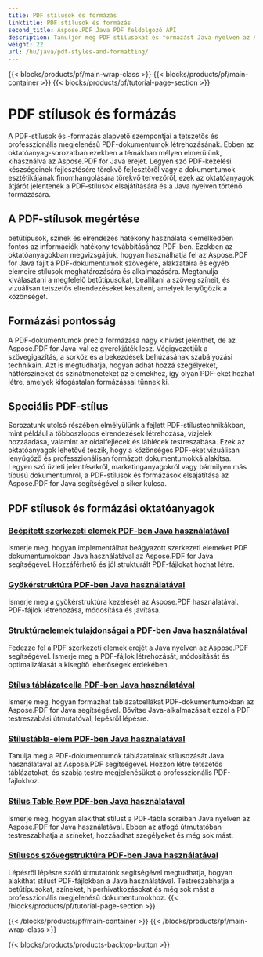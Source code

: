 ```yaml
---
title: PDF stílusok és formázás
linktitle: PDF stílusok és formázás
second_title: Aspose.PDF Java PDF feldolgozó API
description: Tanuljon meg PDF stílusokat és formázást Java nyelven az Aspose.PDF for Java segítségével. Sajátítsa el a PDF esztétikáját és elrendezését a lenyűgöző dokumentumokhoz.
weight: 22
url: /hu/java/pdf-styles-and-formatting/
---
```


{{< blocks/products/pf/main-wrap-class >}}
{{< blocks/products/pf/main-container >}}
{{< blocks/products/pf/tutorial-page-section >}}

# PDF stílusok és formázás


A PDF-stílusok és -formázás alapvető szempontjai a tetszetős és professzionális megjelenésű PDF-dokumentumok létrehozásának. Ebben az oktatóanyag-sorozatban ezekben a témákban mélyen elmerülünk, kihasználva az Aspose.PDF for Java erejét. Legyen szó PDF-kezelési készségeinek fejlesztésére törekvő fejlesztőről vagy a dokumentumok esztétikájának finomhangolására törekvő tervezőről, ezek az oktatóanyagok átjárót jelentenek a PDF-stílusok elsajátítására és a Java nyelven történő formázására.

## A PDF-stílusok megértése

betűtípusok, színek és elrendezés hatékony használata kiemelkedően fontos az információk hatékony továbbításához PDF-ben. Ezekben az oktatóanyagokban megvizsgáljuk, hogyan használhatja fel az Aspose.PDF for Java fájlt a PDF-dokumentumok szövegére, alakzataira és egyéb elemeire stílusok meghatározására és alkalmazására. Megtanulja kiválasztani a megfelelő betűtípusokat, beállítani a szöveg színeit, és vizuálisan tetszetős elrendezéseket készíteni, amelyek lenyűgözik a közönséget.

## Formázási pontosság

A PDF-dokumentumok precíz formázása nagy kihívást jelenthet, de az Aspose.PDF for Java-val ez gyerekjáték lesz. Végigvezetjük a szövegigazítás, a sorköz és a bekezdések behúzásának szabályozási technikáin. Azt is megtudhatja, hogyan adhat hozzá szegélyeket, háttérszíneket és színátmeneteket az elemekhez, így olyan PDF-eket hozhat létre, amelyek kifogástalan formázással tűnnek ki.

## Speciális PDF-stílus

Sorozatunk utolsó részében elmélyülünk a fejlett PDF-stílustechnikákban, mint például a többoszlopos elrendezések létrehozása, vízjelek hozzáadása, valamint az oldalfejlécek és láblécek testreszabása. Ezek az oktatóanyagok lehetővé teszik, hogy a közönséges PDF-eket vizuálisan lenyűgöző és professzionálisan formázott dokumentumokká alakítsa. Legyen szó üzleti jelentésekről, marketinganyagokról vagy bármilyen más típusú dokumentumról, a PDF-stílusok és formázások elsajátítása az Aspose.PDF for Java segítségével a siker kulcsa.

## PDF stílusok és formázási oktatóanyagok
### [Beépített szerkezeti elemek PDF-ben Java használatával](./inline-structure-elements-in-pdf-using-java/)
Ismerje meg, hogyan implementálhat beágyazott szerkezeti elemeket PDF dokumentumokban Java használatával az Aspose.PDF for Java segítségével. Hozzáférhető és jól strukturált PDF-fájlokat hozhat létre.
### [Gyökérstruktúra PDF-ben Java használatával](./root-structure-in-pdf-using-java/)
Ismerje meg a gyökérstruktúra kezelését az Aspose.PDF használatával. PDF-fájlok létrehozása, módosítása és javítása.
### [Struktúraelemek tulajdonságai a PDF-ben Java használatával](./structure-elements-properties-in-pdf-using-java/)
Fedezze fel a PDF szerkezeti elemek erejét a Java nyelven az Aspose.PDF segítségével. Ismerje meg a PDF-fájlok létrehozását, módosítását és optimalizálását a kisegítő lehetőségek érdekében.
### [Stílus táblázatcella PDF-ben Java használatával](./style-table-cell-in-pdf-using-java/)
Ismerje meg, hogyan formázhat táblázatcellákat PDF-dokumentumokban az Aspose.PDF for Java segítségével. Bővítse Java-alkalmazásait ezzel a PDF-testreszabási útmutatóval, lépésről lépésre.
### [Stílustábla-elem PDF-ben Java használatával](./style-table-element-in-pdf-using-java/)
Tanulja meg a PDF-dokumentumok táblázatainak stílusozását Java használatával az Aspose.PDF segítségével. Hozzon létre tetszetős táblázatokat, és szabja testre megjelenésüket a professzionális PDF-fájlokhoz.
### [Stílus Table Row PDF-ben Java használatával](./style-table-row-in-pdf-using-java/)
Ismerje meg, hogyan alakíthat stílust a PDF-tábla soraiban Java nyelven az Aspose.PDF for Java használatával. Ebben az átfogó útmutatóban testreszabhatja a színeket, hozzáadhat szegélyeket és még sok mást.
### [Stílusos szövegstruktúra PDF-ben Java használatával](./style-text-structure-in-pdf-using-java/)
Lépésről lépésre szóló útmutatónk segítségével megtudhatja, hogyan alakíthat stílust PDF-fájlokban a Java használatával. Testreszabhatja a betűtípusokat, színeket, hiperhivatkozásokat és még sok mást a professzionális megjelenésű dokumentumokhoz.
{{< /blocks/products/pf/tutorial-page-section >}}

{{< /blocks/products/pf/main-container >}}
{{< /blocks/products/pf/main-wrap-class >}}

{{< blocks/products/products-backtop-button >}}
